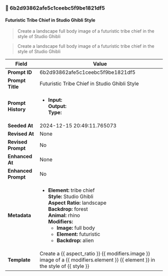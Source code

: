 

### 📜 6b2d93862afe5c1ceebc5f9be1821df5

#### Futuristic Tribe Chief in Studio Ghibli Style

> Create a landscape full body image of a futuristic tribe chief in the style of Studio Ghibli

> Create a landscape full body image of a futuristic tribe chief in the style of Studio Ghibli

| Field          | Value                                                                                                                                                                      |
|----------------|----------------------------------------------------------------------------------------------------------------------------------------------------------------------------|
| **Prompt ID**  | 6b2d93862afe5c1ceebc5f9be1821df5                                                                                                                                                            |
| **Prompt Title**  | Futuristic Tribe Chief in Studio Ghibli Style                                                                                                                                                            |
| **Prompt History** | <ul><li>**Input:**  <br> **Output:**  <br> **Type:** </li></ul> |
| **Seeded At** | 2024-12-15 20:49:11.765073                                                                                                                                                   |
| **Revised At** | None                                                                                                                                                   |
| **Revised Prompt** | No                                                                                                                                                                      |
| **Enhanced At** | None                                                                                                                                                  |
| **Enhanced Prompt** | No                                                                                                                                                                    |
| **Metadata**   | <ul><li>**Element:** tribe chief <br> **Style:** Studio Ghibli <br> **Aspect Ratio:** landscape <br> **Backdrop:** forest <br> **Animal:** rhino <br> **Modifiers:**<ul><li>**Image:** full body</li><li>**Element:** futuristic</li><li>**Backdrop:** alien</li></ul></li></ul> |
| **Template**   | Create a {{ aspect_ratio }} {{ modifiers.image }} image of a {{ modifiers.element }} {{ element }} in the style of {{ style }}                                                                                                                                           |


